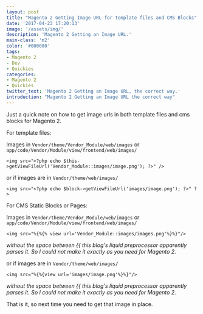 ```yaml
---
layout: post
title: "Magento 2 Getting Image URL for template files and CMS Blocks"
date: '2017-04-23 17:20:13'
image: '/assets/img/'
description: 'Magento 2 Getting an Image URL.'
main-class: 'm2'
color: '#000000'
tags:
- Magento 2
- Dev
- Quickies
categories:
- Magento 2
- Quickies
twitter_text: 'Magento 2 Getting an Image URL, the correct way.'
introduction: "Magento 2 Getting an Image URL the correct way"
---
```


Just a quick note on how to get image urls in both template files and cms blocks for Magento 2.

For template files:

Images in `Vendor/theme/Vendor_Module/web/images` or `app/code/Vendor/Module/view/frontend/web/images/`

```
<img src="<?php echo $this->getViewFileUrl('Vendor_Module::images/image.png'); ?>" />
```

or if images are in `Vendor/theme/web/images/`

`<img src="<?php echo $block->getViewFileUrl('images/image.png'); ?>" ?>`

For CMS Static Blocks or Pages:

Images in `Vendor/theme/Vendor_Module/web/images` or `app/code/Vendor/Module/view/frontend/web/images/`

```
<img src="%{%{% view url='Vendor_Module::images/images.png'%}%}"/>
```

 *without the space between {{ this blog's  liquid preprocessor apparently parses it. So I could not make it exactly as you need for Magento 2.*

or if images are in `Vendor/theme/web/images/`

```
<img src="%{%{view url='images/image.png'%}%}"/>
```

*without the space between {{ this blog's  liquid preprocessor apparently parses it. So I could not make it exactly as you need for Magento 2.*

That is it, so next time you need to get that image in place.
